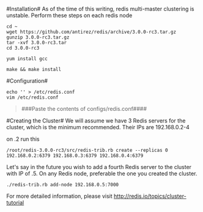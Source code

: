 #Installation#
As of the time of this writing, redis multi-master clustering is unstable. Perform these steps on each redis node

```
cd ~
wget https://github.com/antirez/redis/archive/3.0.0-rc3.tar.gz
gunzip 3.0.0-rc3.tar.gz
tar -xvf 3.0.0-rc3.tar
cd 3.0.0-rc3

yum install gcc

make && make install
```

#Configuration#
```
echo '' > /etc/redis.conf
vim /etc/redis.conf
```
> ###Paste the contents of configs/redis.conf####

#Creating the Cluster#
We will assume we have 3 Redis servers for the cluster, which is the minimum recommended. Their IPs are 192.168.0.2-4

on .2 run this
```
/root/redis-3.0.0-rc3/src/redis-trib.rb create --replicas 0 192.168.0.2:6379 192.168.0.3:6379 192.168.0.4:6379
```

Let's say in the future you wish to add a fourth Redis server to the cluster with IP of .5. On any Redis node, preferable the one you created the cluster.
```
./redis-trib.rb add-node 192.168.0.5:7000
```

For more detailed information, please visit http://redis.io/topics/cluster-tutorial
